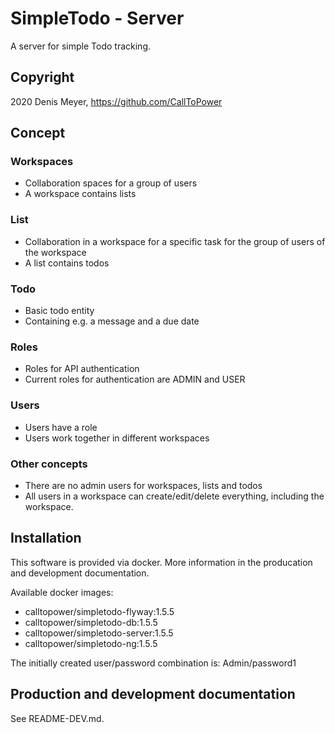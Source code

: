 # SimpleTodo - Server

A server for simple Todo tracking.

## Copyright

2020 Denis Meyer, https://github.com/CallToPower

## Concept

### Workspaces

- Collaboration spaces for a group of users
- A workspace contains lists

### List

- Collaboration in a workspace for a specific task for the group of users of the workspace
- A list contains todos

### Todo

- Basic todo entity
- Containing e.g. a message and a due date

### Roles

- Roles for API authentication
- Current roles for authentication are ADMIN and USER

### Users

- Users have a role
- Users work together in different workspaces

### Other concepts

- There are no admin users for workspaces, lists and todos
- All users in a workspace can create/edit/delete everything, including the workspace.

## Installation

This software is provided via docker. More information in the producation and development documentation.

Available docker images:

- calltopower/simpletodo-flyway:1.5.5
- calltopower/simpletodo-db:1.5.5
- calltopower/simpletodo-server:1.5.5
- calltopower/simpletodo-ng:1.5.5

The initially created user/password combination is: Admin/password1

## Production and development documentation

See README-DEV.md.
